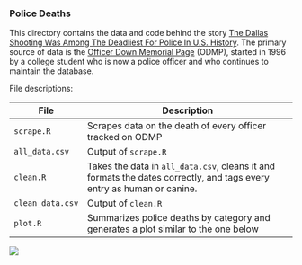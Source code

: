 ### Police Deaths

This directory contains the data and code behind the story [The Dallas Shooting Was Among The Deadliest For Police In U.S. History](https://fivethirtyeight.com/features/the-dallas-shooting-was-among-the-deadliest-for-police-in-u-s-history/). The primary source of data is the [Officer Down Memorial Page](https://www.odmp.org/) (ODMP), started in 1996 by a college student who is now a police officer and who continues to maintain the database.

File descriptions:

File | Description
---|-----------
`scrape.R` | Scrapes data on the death of every officer tracked on ODMP
`all_data.csv` | Output of `scrape.R`
`clean.R` | Takes the data in `all_data.csv`, cleans it and formats the dates correctly, and tags every entry as human or canine.
`clean_data.csv` | Output of `clean.R`
`plot.R` | Summarizes police deaths by category and generates a plot similar to the one below

![](https://i1.wp.com/espnfivethirtyeight.files.wordpress.com/2016/07/bialik-flowers-king-police-deaths-1.png)